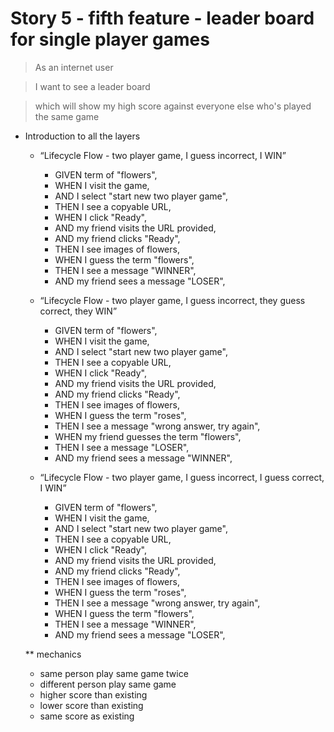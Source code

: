 # Story 5 - fifth feature - leader board for single player games

> As an internet user

> I want to see a leader board

> which will show my high score against everyone else who's played the same game

* Introduction to all the layers
  * “Lifecycle Flow - two player game, I guess incorrect, I WIN”
    - GIVEN term of "flowers",
    - WHEN I visit the game,
    - AND I select "start new two player game",
    - THEN I see a copyable URL,
    - WHEN I click "Ready",
    - AND my friend visits the URL provided,
    - AND my friend clicks "Ready",
    - THEN I see images of flowers,
    - WHEN I guess the term "flowers",
    - THEN I see a message "WINNER",
    - AND my friend sees a message "LOSER",
    
  * “Lifecycle Flow - two player game, I guess incorrect, they guess correct, they WIN”
    - GIVEN term of "flowers",
    - WHEN I visit the game,
    - AND I select "start new two player game",
    - THEN I see a copyable URL,
    - WHEN I click "Ready",
    - AND my friend visits the URL provided,
    - AND my friend clicks "Ready",
    - THEN I see images of flowers,
    - WHEN I guess the term "roses",
    - THEN I see a message "wrong answer, try again",
    - WHEN my friend guesses the term "flowers",
    - THEN I see a message "LOSER",
    - AND my friend sees a message "WINNER", 
    
  * “Lifecycle Flow - two player game, I guess incorrect, I guess correct, I WIN”
    - GIVEN term of "flowers",
    - WHEN I visit the game,
    - AND I select "start new two player game",
    - THEN I see a copyable URL,
    - WHEN I click "Ready",
    - AND my friend visits the URL provided,
    - AND my friend clicks "Ready",
    - THEN I see images of flowers,
    - WHEN I guess the term "roses",
    - THEN I see a message "wrong answer, try again",
    - WHEN I guess the term "flowers",
    - THEN I see a message "WINNER",
    - AND my friend sees a message "LOSER", 

  ** mechanics
    - same person play same game twice
    - different person play same game
    - higher score than existing
    - lower score than existing
    - same score as existing
    
